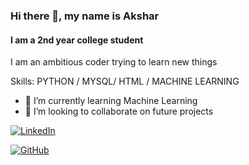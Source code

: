 ### Hi there 👋, my name is Akshar
#### I am a 2nd year college student

I am an ambitious coder trying to learn new things

Skills: PYTHON / MYSQL/ HTML / MACHINE LEARNING 

- 🌱 I’m currently learning Machine Learning  
- 👯 I’m looking to collaborate on future projects 

[![LinkedIn](https://img.shields.io/badge/LinkedIn-0A66C2?style=for-the-badge&logo=linkedin&logoColor=white)](https://linkedin.com/in/akshar-grover-016081294)

[![GitHub](https://img.shields.io/badge/GitHub-181717?style=for-the-badge&logo=github&logoColor=white)](https://github.com/ACO3110)


<!---
ACO3110/ACO3110 is a ✨ special ✨ repository because its `README.md` (this file) appears on your GitHub profile.
You can click the Preview link to take a look at your changes.
--->
